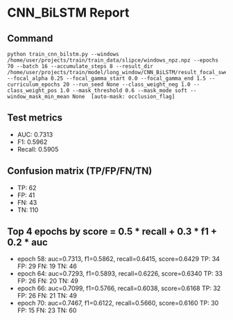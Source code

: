 # CNN_BiLSTM Report

## Command
```
python train_cnn_bilstm.py --windows /home/user/projects/train/train_data/slipce/windows_npz.npz --epochs 70 --batch 16 --accumulate_steps 8 --result_dir /home/user/projects/train/model/long_window/CNN_BiLSTM/result_focal_sweep/cw01_fg01 --focal_alpha 0.25 --focal_gamma_start 0.0 --focal_gamma_end 1.5 --curriculum_epochs 20 --run_seed None --class_weight_neg 1.0 --class_weight_pos 1.0 --mask_threshold 0.6 --mask_mode soft --window_mask_min_mean None  [auto-mask: occlusion_flag]
```

## Test metrics
- AUC: 0.7313
- F1: 0.5962
- Recall: 0.5905
## Confusion matrix (TP/FP/FN/TN)
- TP: 62
- FP: 41
- FN: 43
- TN: 110

## Top 4 epochs by score = 0.5 * recall + 0.3 * f1 + 0.2 * auc
- epoch 58: auc=0.7313, f1=0.5862, recall=0.6415, score=0.6429  TP: 34 FP: 29 FN: 19 TN: 46
- epoch 64: auc=0.7293, f1=0.5893, recall=0.6226, score=0.6340  TP: 33 FP: 26 FN: 20 TN: 49
- epoch 66: auc=0.7099, f1=0.5766, recall=0.6038, score=0.6168  TP: 32 FP: 26 FN: 21 TN: 49
- epoch 70: auc=0.7467, f1=0.6122, recall=0.5660, score=0.6160  TP: 30 FP: 15 FN: 23 TN: 60
